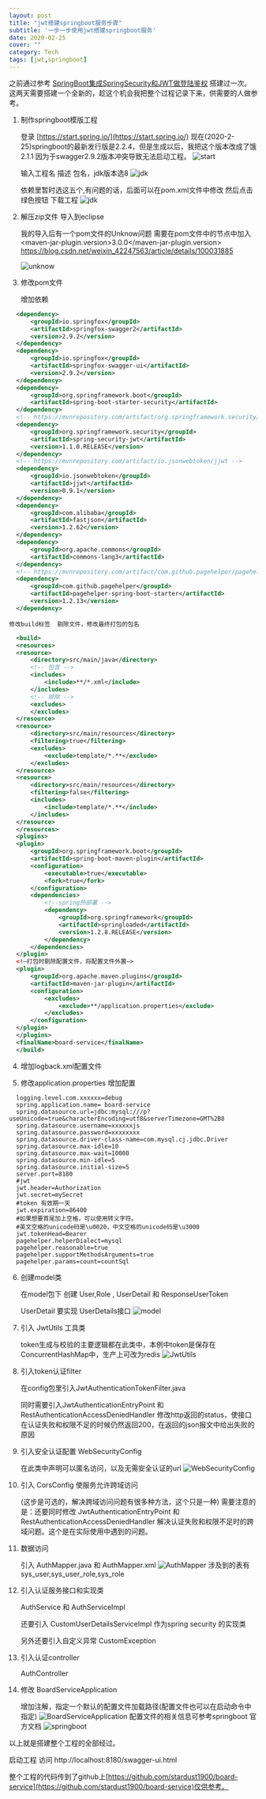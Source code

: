 ```yaml
---
layout: post
title: "jwt搭建springboot服务步骤"
subtitle: '一步一步使用jwt搭建springboot服务'
date: 2020-02-25
cover: ""
category: Tech
tags: [jwt,springboot]
---
```


之前通过参考 [SpringBoot集成SpringSecurity和JWT做登陆鉴权](https://www.jianshu.com/p/54603b9933ca) 搭建过一次。这两天需要搭建一个全新的，趁这个机会我把整个过程记录下来，供需要的人做参考。

1. 制作springboot模版工程

    登录 [https://start.spring.io/](https://start.spring.io/)
    现在(2020-2-25)springboot的最新发行版是2.2.4，但是生成以后，我把这个版本改成了饿2.1.1 因为于swagger2.9.2版本冲突导致无法启动工程。
    ![start](/pic/snapshot/20200225/1.png)

    输入工程名 描述 包名，jdk版本选8
    ![jdk](/pic/snapshot/20200225/2.png)

    依赖里暂时选这五个,有问题的话，后面可以在pom.xml文件中修改
    然后点击绿色按钮 下载工程
    ![jdk](/pic/snapshot/20200225/3.png)

2. 解压zip文件 导入到eclipse

    我的导入后有一个pom文件的Unknow问题
    需要在pom文件中的<properties>节点中加入<maven-jar-plugin.version>3.0.0</maven-jar-plugin.version>
    https://blog.csdn.net/weixin_42247563/article/details/100031885

    ![unknow](/pic/snapshot/20200225/4.png)

3. 修改pom文件

    增加依赖
  ```xml
    <dependency>
        <groupId>io.springfox</groupId>
        <artifactId>springfox-swagger2</artifactId>
        <version>2.9.2</version>
    </dependency>
    <dependency>
        <groupId>io.springfox</groupId>
        <artifactId>springfox-swagger-ui</artifactId>
        <version>2.9.2</version>
    </dependency>
    <dependency>
        <groupId>org.springframework.boot</groupId>
        <artifactId>spring-boot-starter-security</artifactId>
    </dependency>
    <!-- https://mvnrepository.com/artifact/org.springframework.security/spring-security-jwt -->
    <dependency>
        <groupId>org.springframework.security</groupId>
        <artifactId>spring-security-jwt</artifactId>
        <version>1.1.0.RELEASE</version>
    </dependency>
    <!-- https://mvnrepository.com/artifact/io.jsonwebtoken/jjwt -->
    <dependency>
        <groupId>io.jsonwebtoken</groupId>
        <artifactId>jjwt</artifactId>
        <version>0.9.1</version>
    </dependency>
    <dependency>
        <groupId>com.alibaba</groupId>
        <artifactId>fastjson</artifactId>
        <version>1.2.62</version>
    </dependency>
    <dependency>
        <groupId>org.apache.commons</groupId>
        <artifactId>commons-lang3</artifactId>
    </dependency>
    <!-- https://mvnrepository.com/artifact/com.github.pagehelper/pagehelper-spring-boot-starter -->
    <dependency>
        <groupId>com.github.pagehelper</groupId>
        <artifactId>pagehelper-spring-boot-starter</artifactId>
        <version>1.2.13</version>
    </dependency>
   ```

    修改build标签  剔除文件，修改最终打包的包名
  ```xml
    <build>
    <resources>
    <resource>
        <directory>src/main/java</directory>
        <!-- 包含 -->
        <includes>
            <include>**/*.xml</include>
        </includes>
        <!-- 排除 -->
        <excludes>
        </excludes>
    </resource>
    <resource>
        <directory>src/main/resources</directory>
        <filtering>true</filtering>
        <excludes>
            <exclude>template/*.**</exclude>
        </excludes>
    </resource>
    <resource>
        <directory>src/main/resources</directory>
        <filtering>false</filtering>
        <includes>
            <include>template/*.**</include>
        </includes>
    </resource>
    </resources>
    <plugins>
    <plugin>
        <groupId>org.springframework.boot</groupId>
        <artifactId>spring-boot-maven-plugin</artifactId>
        <configuration>
            <executable>true</executable>
            <fork>true</fork>
        </configuration>
        <dependencies>
            <!--spring热部署 -->
            <dependency>
                <groupId>org.springframework</groupId>
                <artifactId>springloaded</artifactId>
                <version>1.2.8.RELEASE</version>
            </dependency>
        </dependencies>
    </plugin>
    <!—打包时剔除配置文件，将配置文件外置—>			
    <plugin>
        <groupId>org.apache.maven.plugins</groupId>
        <artifactId>maven-jar-plugin</artifactId>
        <configuration>
            <excludes>
                <exclude>**/application.properties</exclude>
            </excludes>
        </configuration>
    </plugin>
    </plugins>
    <finalName>board-service</finalName>
    </build>
   ```

4. 增加logback.xml配置文件

5. 修改application.properties 增加配置
  ```properties
    logging.level.com.xxxxxx=debug
    spring.application.name= board-service
    spring.datasource.url=jdbc:mysql:///p?useUnicode=true&characterEncoding=utf8&serverTimezone=GMT%2B8
    spring.datasource.username=xxxxxxjs
    spring.datasource.password=xxxxxxxx
    spring.datasource.driver-class-name=com.mysql.cj.jdbc.Driver
    spring.datasource.max-idle=10
    spring.datasource.max-wait=10000
    spring.datasource.min-idle=5
    spring.datasource.initial-size=5
    server.port=8180
    #jwt 
    jwt.header=Authorization
    jwt.secret=mySecret
    #token 有效期一天
    jwt.expiration=86400
    #如果想要首尾加上空格，可以使用转义字符。
    #英文空格的unicode码是\u0020，中文空格的unicode码是\u3000
    jwt.tokenHead=Bearer 
    pagehelper.helperDialect=mysql
    pagehelper.reasonable=true
    pagehelper.supportMethodsArguments=true
    pagehelper.params=count=countSql
  ```
  
6. 创建model类

    在model包下 创建  User,Role , UserDetail 和  ResponseUserToken
    
    UserDetail 要实现 UserDetails接口
    ![model](/pic/snapshot/20200225/5.png)

7. 引入 JwtUtils 工具类

    token生成与校验的主要逻辑都在此类中，本例中token是保存在ConcurrentHashMap中，生产上可改为redis
    ![JwtUtils](/pic/snapshot/20200225/6.png)

8. 引入token认证filter

    在config包里引入JwtAuthenticationTokenFilter.java
    
    同时需要引入JwtAuthenticationEntryPoint 和 RestAuthenticationAccessDeniedHandler 修改http返回的status，使接口在认证失败和权限不足的时候仍然返回200，在返回的json报文中给出失败的原因

9. 引入安全认证配置 WebSecurityConfig

    在此类中声明可以匿名访问，以及无需安全认证的url
    ![WebSecurityConfig](/pic/snapshot/20200225/7.png)

10. 引入  CorsConfig 使服务允许跨域访问 

    (这步是可选的，解决跨域访问问题有很多种方法，这个只是一种)
    需要注意的是：还要同时修改 JwtAuthenticationEntryPoint 和  RestAuthenticationAccessDeniedHandler 解决认证失败和权限不足时的跨域问题。这个是在实际使用中遇到的问题。

11. 数据访问

    引入 AuthMapper.java 和  AuthMapper.xml
    ![AuthMapper](/pic/snapshot/20200225/8.png)
    涉及到的表有 sys_user,sys_user_role,sys_role

12. 引入认证服务接口和实现类

    AuthService 和  AuthServiceImpl  
    
    还要引入  CustomUserDetailsServiceImpl 作为spring  security 的实现类
    
    另外还要引入自定义异常  CustomException 

13. 引入认证controller
    
    AuthController

14. 修改 BoardServiceApplication

    增加注解，指定一个默认的配置文件加载路径(配置文件也可以在启动命令中指定)
    ![BoardServiceApplication](/pic/snapshot/20200225/9.png)
    配置文件的相关信息可参考springboot 官方文档
    ![springboot](/pic/snapshot/20200225/10.png)

以上就是搭建整个工程的全部经过。

启动工程 访问 http://localhost:8180/swagger-ui.html

整个工程的代码传到了github上[https://github.com/stardust1900/board-service](https://github.com/stardust1900/board-service)仅供参考。
